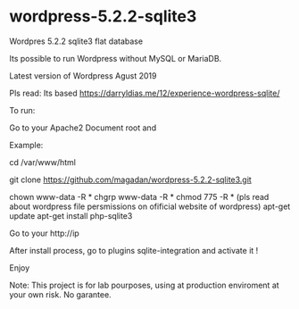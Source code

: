 # wordpress-5.2.2-sqlite3
Wordpres 5.2.2 sqlite3 flat database

Its possible to run Wordpress without MySQL or MariaDB.

Latest version of Wordpress Agust 2019

Pls read:
Its based https://darryldias.me/12/experience-wordpress-sqlite/

To run:

Go to your Apache2 Document root and 

Example:

cd /var/www/html

git clone https://github.com/magadan/wordpress-5.2.2-sqlite3.git

chown www-data -R *
chgrp www-data -R *
chmod 775 -R *  (pls read about wordpress file persmissions on ofificial website of wordpress)
apt-get update
apt-get install php-sqlite3

Go to your http://ip

After install process, go to plugins sqlite-integration and activate it !

Enjoy

Note: This project is for lab pourposes, using at production enviroment at your own risk. No garantee.

